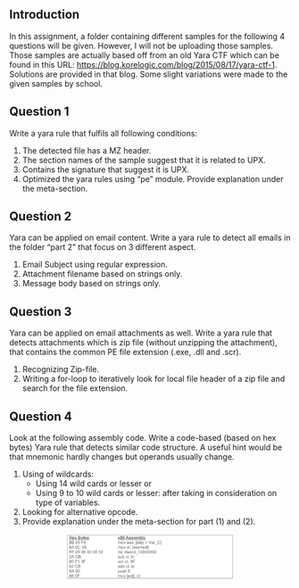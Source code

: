 ## Introduction
In this assignment, a folder containing different samples for the following 4 questions will be given. However, I will not be uploading those samples. Those samples are actually based off from an old Yara CTF which can be found in this URL: https://blog.korelogic.com/blog/2015/08/17/yara-ctf-1. Solutions are provided in that blog. Some slight variations were made to the given samples by school.

## Question 1
Write a yara rule that fulfils all following conditions:
1. The detected file has a MZ header.
2. The section names of the sample suggest that it is related to UPX.
3. Contains the signature that suggest it is UPX.
4. Optimized the yara rules using “pe” module. Provide explanation under the meta-section.

## Question 2
Yara can be applied on email content. Write a yara rule to detect all emails in the folder “part 2” that focus on 3 different aspect.
1. Email Subject using regular expression.
2. Attachment filename based on strings only.
3. Message body based on strings only.

## Question 3
Yara can be applied on email attachments as well. Write a yara rule that detects attachments which is zip file (without unzipping the attachment), that contains the common PE file extension (.exe, .dll and .scr).
1. Recognizing Zip-file.
2. Writing a for-loop to iteratively look for local file header of a zip file and search for the file extension.

## Question 4
Look at the following assembly code. Write a code-based (based on hex bytes) Yara rule that detects similar code structure. A useful hint would be that mnemonic hardly changes but operands usually change.
1. Using of wildcards:
	* Using 14 wild cards or lesser or
	* Using 9 to 10 wild cards or lesser: after taking in consideration on type of variables.
2. Looking for alternative opcode.
3. Provide explanation under the meta-section for part (1) and (2).

<p align="center">
  <img src="question4_sample.PNG" width="300" title="Malware sample code">
</p>